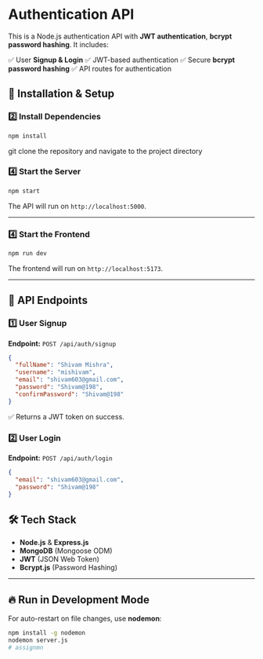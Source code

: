 # Authentication API

This is a Node.js authentication API with **JWT authentication**, **bcrypt password hashing**. It includes:

✅ User **Signup & Login**
✅ JWT-based authentication
✅ Secure **bcrypt password hashing**
✅ API routes for authentication

## 🚀 Installation & Setup


### **2️⃣ Install Dependencies**
```sh
npm install
```
git clone the repository and navigate to the project directory


### **4️⃣ Start the Server**
```sh
npm start
```
The API will run on `http://localhost:5000`.

---

### **4️⃣ Start the Frontend**
```sh
npm run dev
```
The frontend will run on `http://localhost:5173`.

---

## 📌 API Endpoints

### **1️⃣ User Signup**
**Endpoint:** `POST /api/auth/signup`
```json
{
  "fullName": "Shivam Mishra",
  "username": "mishivam",
  "email": "shivam603@gmail.com",
  "password": "Shivam@198",
  "confirmPassword": "Shivam@198"
}
```
✅ Returns a JWT token on success.

### **2️⃣ User Login**
**Endpoint:** `POST /api/auth/login`
```json
{
  "email": "shivam603@gmail.com",
  "password": "Shivam@198"
}
```


## 🛠 Tech Stack
- **Node.js** & **Express.js**
- **MongoDB** (Mongoose ODM)
- **JWT** (JSON Web Token)
- **Bcrypt.js** (Password Hashing)

---

## 🔥 Run in Development Mode
For auto-restart on file changes, use **nodemon**:
```sh
npm install -g nodemon
nodemon server.js
#   a s s i g n m n 
 
 